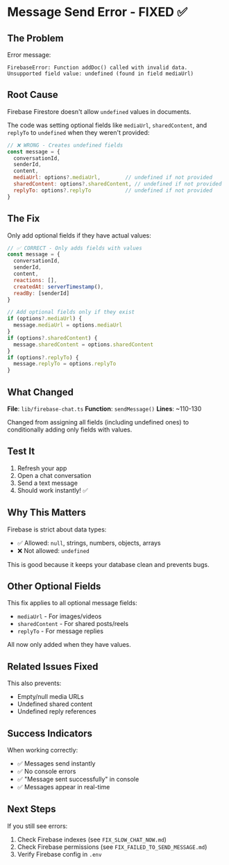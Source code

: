# Message Send Error - FIXED ✅

## The Problem

Error message:
```
FirebaseError: Function addDoc() called with invalid data. 
Unsupported field value: undefined (found in field mediaUrl)
```

## Root Cause

Firebase Firestore doesn't allow `undefined` values in documents. 

The code was setting optional fields like `mediaUrl`, `sharedContent`, and `replyTo` to `undefined` when they weren't provided:

```javascript
// ❌ WRONG - Creates undefined fields
const message = {
  conversationId,
  senderId,
  content,
  mediaUrl: options?.mediaUrl,        // undefined if not provided
  sharedContent: options?.sharedContent, // undefined if not provided
  replyTo: options?.replyTo           // undefined if not provided
}
```

## The Fix

Only add optional fields if they have actual values:

```javascript
// ✅ CORRECT - Only adds fields with values
const message = {
  conversationId,
  senderId,
  content,
  reactions: [],
  createdAt: serverTimestamp(),
  readBy: [senderId]
}

// Add optional fields only if they exist
if (options?.mediaUrl) {
  message.mediaUrl = options.mediaUrl
}
if (options?.sharedContent) {
  message.sharedContent = options.sharedContent
}
if (options?.replyTo) {
  message.replyTo = options.replyTo
}
```

## What Changed

**File**: `lib/firebase-chat.ts`
**Function**: `sendMessage()`
**Lines**: ~110-130

Changed from assigning all fields (including undefined ones) to conditionally adding only fields with values.

## Test It

1. Refresh your app
2. Open a chat conversation
3. Send a text message
4. Should work instantly! ✅

## Why This Matters

Firebase is strict about data types:
- ✅ Allowed: `null`, strings, numbers, objects, arrays
- ❌ Not allowed: `undefined`

This is good because it keeps your database clean and prevents bugs.

## Other Optional Fields

This fix applies to all optional message fields:
- `mediaUrl` - For images/videos
- `sharedContent` - For shared posts/reels
- `replyTo` - For message replies

All now only added when they have values.

## Related Issues Fixed

This also prevents:
- Empty/null media URLs
- Undefined shared content
- Undefined reply references

## Success Indicators

When working correctly:
- ✅ Messages send instantly
- ✅ No console errors
- ✅ "Message sent successfully" in console
- ✅ Messages appear in real-time

## Next Steps

If you still see errors:
1. Check Firebase indexes (see `FIX_SLOW_CHAT_NOW.md`)
2. Check Firebase permissions (see `FIX_FAILED_TO_SEND_MESSAGE.md`)
3. Verify Firebase config in `.env`
